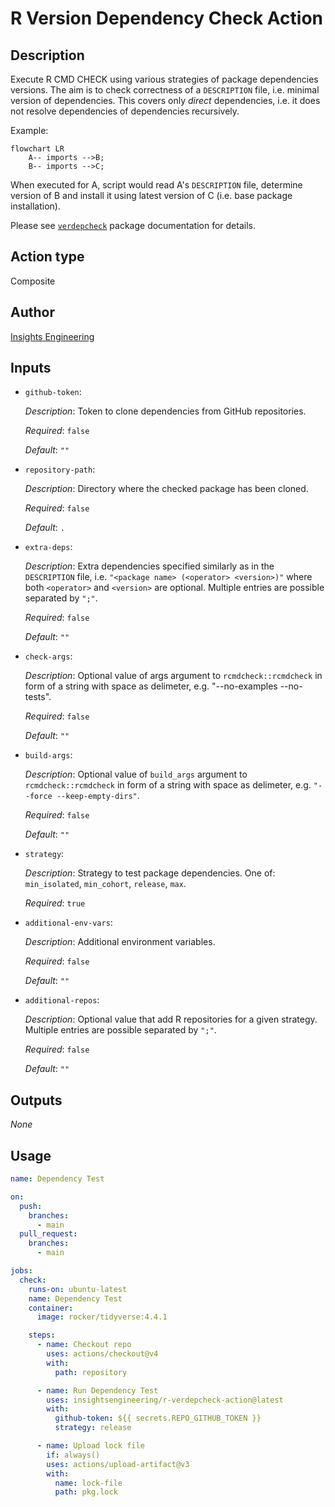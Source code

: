 # R Version Dependency Check Action

## Description

Execute R CMD CHECK using various strategies of package dependencies versions.
The aim is to check correctness of a `DESCRIPTION` file, i.e. minimal version of dependencies.
This covers only _direct_ dependencies, i.e. it does not resolve dependencies of dependencies recursively.

Example:
```mermaid
flowchart LR
    A-- imports -->B;
    B-- imports -->C;
```

When executed for A, script would read A's `DESCRIPTION` file, determine version of B and install it using latest version of C (i.e. base package installation).

Please see [`verdepcheck`](https://github.com/insightsengineering/verdepcheck) package documentation for details.

## Action type

Composite

## Author

[Insights Engineering](https://github.com/insightsengineering/)

## Inputs

* `github-token`:

  _Description_: Token to clone dependencies from GitHub repositories.

  _Required_: `false`

  _Default_: `""`

* `repository-path`:

  _Description_: Directory where the checked package has been cloned.

  _Required_: `false`

  _Default_: `.`

* `extra-deps`:

  _Description_: Extra dependencies specified similarly as in the `DESCRIPTION` file, i.e. `"<package name> (<operator> <version>)"` where both `<operator>` and `<version>` are optional. Multiple entries are possible separated by `";"`.

  _Required_: `false`

  _Default_: `""`

* `check-args`:

  _Description_: Optional value of args argument to `rcmdcheck::rcmdcheck` in form of a string with space as delimeter, e.g. "--no-examples --no-tests".

  _Required_: `false`

  _Default_: `""`

* `build-args`:

  _Description_: Optional value of `build_args` argument to `rcmdcheck::rcmdcheck` in form of a string with space as delimeter, e.g. `"--force --keep-empty-dirs"`.

  _Required_: `false`

  _Default_: `""`

* `strategy`:

  _Description_: Strategy to test package dependencies. One of: `min_isolated`, `min_cohort`, `release`, `max`.


  _Required_: `true`

* `additional-env-vars`:

  _Description_: Additional environment variables.

  _Required_: `false`

  _Default_: `""`

* `additional-repos`:

  _Description_: Optional value that add R repositories for a given strategy. Multiple entries are possible separated by `";"`.

  _Required_: `false`

  _Default_: `""`


## Outputs

_None_

## Usage

```yaml
name: Dependency Test

on:
  push:
    branches:
      - main
  pull_request:
    branches:
      - main

jobs:
  check:
    runs-on: ubuntu-latest
    name: Dependency Test
    container:
      image: rocker/tidyverse:4.4.1

    steps:
      - name: Checkout repo
        uses: actions/checkout@v4
        with:
          path: repository

      - name: Run Dependency Test
        uses: insightsengineering/r-verdepcheck-action@latest
        with:
          github-token: ${{ secrets.REPO_GITHUB_TOKEN }}
          strategy: release

      - name: Upload lock file
        if: always()
        uses: actions/upload-artifact@v3
        with:
          name: lock-file
          path: pkg.lock
```
